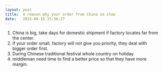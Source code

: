 ```yaml
---
layout: post
title:  4 reason why your order from China so slow
date:   2015-08-16 15:36:27
---
```


1. China is big, take days for domestic shipment if factory locates far from the center.
2. If your order small, factory will not give you priority, they deal with bigger order first.
3. During Chinese traditional festival whole country on holiday.
4. middleman need time to find a better price so that they have more margin.
